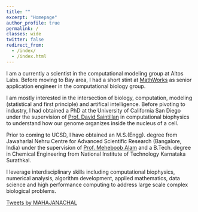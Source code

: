 ```yaml
---
title: ""
excerpt: "Homepage"
author_profile: true
permalink: /
classes: wide
twitter: false
redirect_from: 
  - /index/
  - /index.html
---
```


I am a currently a scientist in the computational modeling group at Altos Labs. Before moving to Bay area, I had a short stint at <a href="https://www.mathworks.com/">MathWorks</a> as senior application engineer in the computational biology group. 

I am mostly interested in the intersection of biology, computation, modeling (statistical and first principle) and artifical intelligence. Before pivoting to industry, I had obtained a PhD at the University of California San Diego under the supervision of <a href="http://stokeslet.ucsd.edu/index.html">Prof. David Saintillan</a> in computational biophysics to understand how our genome organizes inside the nucleus of a cell. 

Prior to coming to UCSD, I have obtained an M.S.(Engg). degree from Jawaharlal Nehru Centre for Advanced Scientific Research (Bangalore, India) under the supervision of <a href="https://www.jncasr.ac.in/faculty/meheboob/">Prof. Meheboob Alam</a> and a B.Tech. degree in Chemical Engineering from National Institute of Technology Karnataka Surathkal.

I leverage interdisciplinary skills including computational biophysics, numerical analysis, algorithm development, applied mathematics, data science and high performance computing to address large scale complex biological problems.


<a class="twitter-timeline" data-width="500" data-height="1000" href="https://twitter.com/MAHAJANACHAL">Tweets by MAHAJANACHAL</a> <script async src="https://platform.twitter.com/widgets.js" charset="utf-8"></script> 
